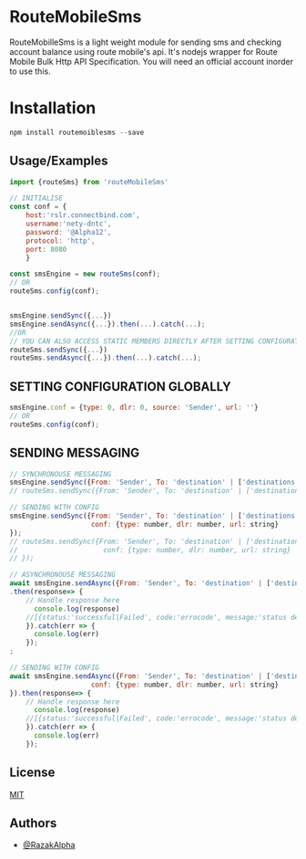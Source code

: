 
# RouteMobileSms

RouteMobilleSms is a light weight module for sending sms and checking account balance using 
route mobile's api. It's nodejs wrapper for Route Mobile Bulk Http API Specification.
You will need an official account inorder to use this.





# Installation
```javascript
npm install routemoiblesms --save
```
## Usage/Examples

```javascript
import {routeSms} from 'routeMobileSms'

// INITIALISE 
const conf = {
    host:'rslr.connectbind.com', 
    username:'nety-dntc', 
    password: '@Alpha12', 
    protocol: 'http', 
    port: 8080
    }

const smsEngine = new routeSms(conf);
// OR
routeSms.config(conf);


smsEngine.sendSync({...})
smsEngine.sendAsync({...}).then(...).catch(...);
//OR
// YOU CAN ALSO ACCESS STATIC MEMBERS DIRECTLY AFTER SETTING CONFIGURATION 
routeSms.sendSync({...})
routeSms.sendAsync({...}).then(...).catch(...);
```


## SETTING CONFIGURATION GLOBALLY
```javascript
smsEngine.conf = {type: 0, dlr: 0, source: 'Sender', url: ''}
// OR
routeSms.config(conf);
```

## SENDING MESSAGING
```javascript
// SYNCHRONOUSE MESSAGING
smsEngine.sendSync({From: 'Sender', To: 'destination' | ['destinations'], Content: 'message here'});
// routeSms.sendSync({From: 'Sender', To: 'destination' | ['destinations'], Content: 'message here'});

// SENDING WITH CONFIG
smsEngine.sendSync({From: 'Sender', To: 'destination' | ['destinations'], Content: 'message here', 
                    conf: {type: number, dlr: number, url: string}
});
// routeSms.sendSync({From: 'Sender', To: 'destination' | ['destinations'], Content: 'message here', 
//                     conf: {type: number, dlr: number, url: string}
// });

// ASYNCHRONOUSE MESSAGING
await smsEngine.sendAsync({From: 'Sender', To: 'destination' | ['destinations'], Content: 'message here'})
.then(response=> {
    // Handle response here
      console.log(response)
    //[{status:'successful|Failed', code:'errocode', message:'status details', destination:'233241865786', id: 'messageId'}]
    }).catch(err => {
      console.log(err)
    });
;

// SENDING WITH CONFIG
await smsEngine.sendAsync({From: 'Sender', To: 'destination' | ['destinations'], Content: 'message here', 
                    conf: {type: number, dlr: number, url: string}
}).then(response=> {
    // Handle response here
      console.log(response)
    //[{status:'successful|Failed', code:'errocode', message:'status details', destination:'233241865786', id: 'messageId'}]
    }).catch(err => {
      console.log(err)
    });
```


## License

[MIT](https://choosealicense.com/licenses/mit/)


## Authors

- [@RazakAlpha](https://www.github.com/RazakAlpha)

